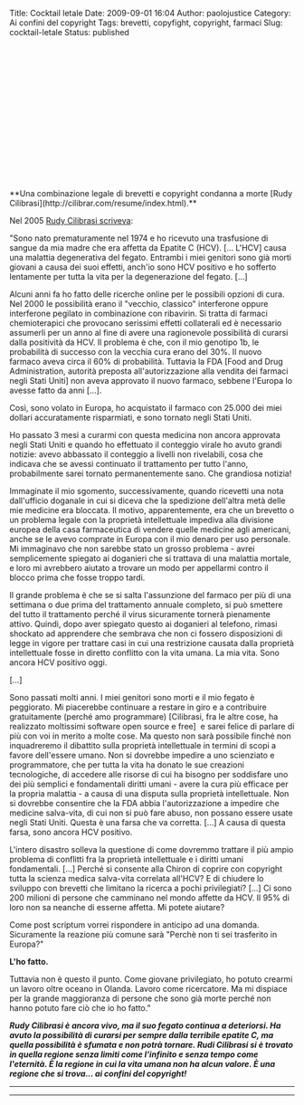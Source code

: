 Title: Cocktail letale
Date: 2009-09-01 16:04
Author: paolojustice
Category: Ai confini del copyright
Tags: brevetti, copyfight, copyright, farmaci
Slug: cocktail-letale
Status: published

<p>
<center>
<object classid="clsid:d27cdb6e-ae6d-11cf-96b8-444553540000" width="320" height="240" codebase="http://download.macromedia.com/pub/shockwave/cabs/flash/swflash.cab#version=6,0,40,0">
<param name="allowFullScreen" value="true"></param><param name="allowscriptaccess" value="always"></param><param name="src" value="http://www.youtube.com/v/2mHPgm1l714&amp;hl=it&amp;fs=1&amp;rel=0"></param><param name="allowfullscreen" value="true"></param>

<embed type="application/x-shockwave-flash" width="320" height="240" src="http://www.youtube.com/v/2mHPgm1l714&amp;hl=it&amp;fs=1&amp;rel=0" allowscriptaccess="always" allowfullscreen="true">
</embed>
</object>
</center>
</p>
**Una combinazione legale di brevetti e copyright condanna a morte [Rudy Cilibrasi](http://cilibrar.com/resume/index.html).**

**<!--more-->**

Nel 2005 [Rudy Cilibrasi scriveva](http://www.copyrightreform.us/archives/82):

"Sono nato prematuramente nel 1974 e ho ricevuto una trasfusione di sangue da mia madre che era affetta da Epatite C (HCV). \[... L'HCV\] causa una malattia degenerativa del fegato. Entrambi i miei genitori sono già morti giovani a causa dei suoi effetti, anch'io sono HCV positivo e ho sofferto lentamente per tutta la vita per la degenerazione del fegato. \[...\]

Alcuni anni fa ho fatto delle ricerche online per le possibili opzioni di cura. Nel 2000 le possibilità erano il "vecchio, classico" interferone oppure interferone pegilato in combinazione con ribavirin. Si tratta di farmaci chemioterapici che provocano serissimi effetti collaterali ed è necessario assumerli per un anno al fine di avere una ragionevole possibilità di curarsi dalla positività da HCV. Il problema è che, con il mio genotipo 1b, le probabilità di successo con la vecchia cura erano del 30%. Il nuovo farmaco aveva circa il 60% di probabilità. Tuttavia la FDA \[Food and Drug Administration, autorità preposta all'autorizzazione alla vendita dei farmaci negli Stati Uniti\] non aveva approvato il nuovo farmaco, sebbene l'Europa lo avesse fatto da anni \[...\].

Così, sono volato in Europa, ho acquistato il farmaco con 25.000 dei miei dollari accuratamente risparmiati, e sono tornato negli Stati Uniti.

Ho passato 3 mesi a curarmi con questa medicina non ancora approvata negli Stati Uniti e quando ho effettuato il conteggio virale ho avuto grandi notizie: avevo abbassato il conteggio a livelli non rivelabili, cosa che indicava che se avessi continuato il trattamento per tutto l'anno, probabilmente sarei tornato permanentemente sano. Che grandiosa notizia!

Immaginate il mio sgomento, successivamente, quando ricevetti una nota dall'ufficio doganale in cui si diceva che la spedizione dell'altra metà delle mie medicine era bloccata. Il motivo, apparentemente, era che un brevetto o un problema legale con la proprietà intellettuale impediva alla divisione europea della casa farmaceutica di vendere quelle medicine agli americani, anche se le avevo comprate in Europa con il mio denaro per uso personale. Mi immaginavo che non sarebbe stato un grosso problema - avrei semplicemente spiegato ai doganieri che si trattava di una malattia mortale, e loro mi avrebbero aiutato a trovare un modo per appellarmi contro il blocco prima che fosse troppo tardi.

Il grande problema è che se si salta l'assunzione del farmaco per più di una settimana o due prima del trattamento annuale completo, si può smettere del tutto il trattamento perché il virus sicuramente tornerà pienamente attivo. Quindi, dopo aver spiegato questo ai doganieri al telefono, rimasi shockato ad apprendere che sembrava che non ci fossero disposizioni di legge in vigore per trattare casi in cui una restrizione causata dalla proprietà intellettuale fosse in diretto conflitto con la vita umana. La mia vita. Sono ancora HCV positivo oggi.

\[...\]

Sono passati molti anni. I miei genitori sono morti e il mio fegato è peggiorato. Mi piacerebbe continuare a restare in giro e a contribuire gratuitamente (perché amo programmare) \[Cilibrasi, fra le altre cose, ha realizzato moltissimi software open source e free\]  e sarei felice di parlare di più con voi in merito a molte cose. Ma questo non sarà possibile finché non inquadreremo il dibattito sulla proprietà intellettuale in termini di scopi a favore dell'essere umano. Non si dovrebbe impedire a uno scienziato e programmatore, che per tutta la vita ha donato le sue creazioni tecnologiche, di accedere alle risorse di cui ha bisogno per soddisfare uno dei più semplici e fondamentali diritti umani - avere la cura più efficace per la propria malattia - a causa di una disputa sulla proprietà intellettuale. Non si dovrebbe consentire che la FDA abbia l'autorizzazione a impedire che medicine salva-vita, di cui non si può fare abuso, non possano essere usate negli Stati Uniti. Questa è una farsa che va corretta. \[...\] A causa di questa farsa, sono ancora HCV positivo.

L'intero disastro solleva la questione di come dovremmo trattare il più ampio problema di conflitti fra la proprietà intellettuale e i diritti umani fondamentali. \[...\] Perché si consente alla Chiron di coprire con copyright tutta la scienza medica salva-vita correlata all'HCV? E di chiudere lo sviluppo con brevetti che limitano la ricerca a pochi privilegiati? \[...\] Ci sono 200 milioni di persone che camminano nel mondo affette da HCV. Il 95% di loro non sa neanche di esserne affetta. Mi potete aiutare?

Come post scriptum vorrei rispondere in anticipo ad una domanda. Sicuramente la reazione più comune sarà "Perchè non ti sei trasferito in Europa?"

**L'ho fatto.**

Tuttavia non è questo il punto. Come giovane privilegiato, ho potuto crearmi un lavoro oltre oceano in Olanda. Lavoro come ricercatore. Ma mi dispiace per la grande maggioranza di persone che sono già morte perché non hanno potuto fare ciò che io ho fatto."

<strong>*Rudy Cilibrasi è ancora vivo, ma il suo fegato continua a deteriorsi. Ha avuto la possibilità di curarsi per sempre dalla terribile epatite C, ma quella possibilità è sfumata e non potrà tornare. Rudi Cilibrasi si è trovato in quella regione senza limiti come l'infinito e senza tempo come l'eternità. È la regione in cui la vita umana non ha alcun valore. È una regione che si trova... ai confini del copyright!</strong>*

***  
***
